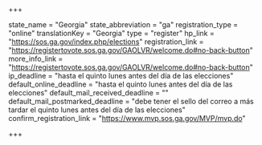 +++

state_name = "Georgia"
state_abbreviation = "ga"
registration_type = "online"
translationKey = "Georgia"
type = "register"
hp_link = "https://sos.ga.gov/index.php/elections"
registration_link = "https://registertovote.sos.ga.gov/GAOLVR/welcome.do#no-back-button"
more_info_link = "https://registertovote.sos.ga.gov/GAOLVR/welcome.do#no-back-button"
ip_deadline = "hasta el quinto lunes antes del día de las elecciones"
default_online_deadline = "hasta el quinto lunes antes del día de las elecciones"
default_mail_received_deadline = ""
default_mail_postmarked_deadline = "debe tener el sello del correo a más tardar el quinto lunes antes del día de las elecciones"
confirm_registration_link = "https://www.mvp.sos.ga.gov/MVP/mvp.do"

+++